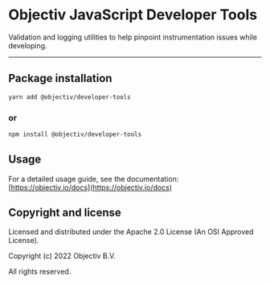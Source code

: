 # Objectiv JavaScript Developer Tools 
Validation and logging utilities to help pinpoint instrumentation issues while developing.  

---
## Package installation

```sh
yarn add @objectiv/developer-tools
```

### or
```sh
npm install @objectiv/developer-tools
```

## Usage
For a detailed usage guide, see the documentation: [https://objectiv.io/docs](https://objectiv.io/docs)

## Copyright and license
Licensed and distributed under the Apache 2.0 License (An OSI Approved License).

Copyright (c) 2022 Objectiv B.V.

All rights reserved.
